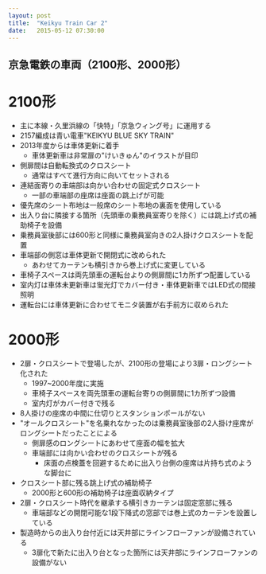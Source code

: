 ```yaml
---
layout: post
title:  "Keikyu Train Car 2"
date:   2015-05-12 07:30:00
---
```


## 京急電鉄の車両（2100形、2000形）

# 2100形
* 主に本線・久里浜線の「快特」「京急ウィング号」に運用する
* 2157編成は青い電車"KEIKYU BLUE SKY TRAIN"
* 2013年度からは車体更新に着手
  * 車体更新車は非常扉の"けいきゅん"のイラストが目印
* 側扉間は自動転換式のクロスシート
  * 通常はすべて進行方向に向いてセットされる
* 連結面寄りの車端部は向かい合わせの固定式クロスシート
  * 一部の車端部の座席は座面の跳上げが可能
* 優先席のシート布地は一般席のシート布地の裏面を使用している
* 出入り台に隣接する箇所（先頭車の乗務員室寄りを除く）には跳上げ式の補助椅子を設備
* 乗務員室後部には600形と同様に乗務員室向きの2人掛けクロスシートを配置
* 車端部の側窓は車体更新で開閉式に改められた
  * あわせてカーテンも横引きから巻上げ式に変更している
* 車椅子スペースは両先頭車の運転台よりの側扉間に1カ所ずつ配置している
* 室内灯は車体未更新車は蛍光灯でカバー付き・車体更新車ではLED式の間接照明
* 運転台には車体更新に合わせてモニタ装置が右手前方に収められた


# 2000形
* 2扉・クロスシートで登場したが、2100形の登場により3扉・ロングシート化された
  * 1997~2000年度に実施
  * 車椅子スペースを両先頭車の運転台寄りの側扉間に1カ所ずつ設備
  * 室内灯がカバー付きで残る
* 8人掛けの座席の中間に仕切りとスタンションポールがない
* "オールクロスシート"を名乗れなかったのは乗務員室後部の2人掛け座席がロングシートだったことによる
  * 側扉感のロングシートにあわせて座面の幅を拡大
  * 車端部には向かい合わせのクロスシートが残る
    * 床面の点検蓋を回避するために出入り台側の座席は片持ち式のような脚台に
* クロスシート部に残る跳上げ式の補助椅子
    * 2000形と600形の補助椅子は座面収納タイプ
* 2扉・クロスシート時代を継承する横引きカーテンは固定窓部に残る
  * 車端部などの開閉可能な1段下降式の窓部では巻上式のカーテンを設置している
* 製造時からの出入り台付近には天井部にラインフローファンが設備されている
  * 3扉化で新たに出入り台となった箇所には天井部にラインフローファンの設備がない

